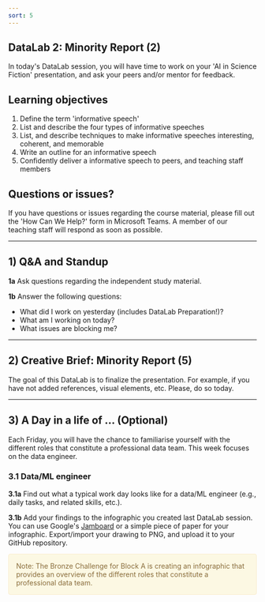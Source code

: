 ```yaml
---
sort: 5
---
```


## DataLab 2: Minority Report (2)

In today's DataLab session, you will have time to work on your 'AI in Science Fiction' presentation, and ask your peers and/or mentor for feedback.

## Learning objectives

1. Define the term 'informative speech'
2. List and describe the four types of informative speeches
3. List, and describe techniques to make informative speeches interesting, coherent, and memorable
4. Write an outline for an informative speech
5. Confidently deliver a informative speech to peers, and teaching staff members

## Questions or issues?

If you have questions or issues regarding the course material, please fill out the 'How Can We Help?' form in Microsoft Teams. A member of our teaching staff will respond as soon as possible.

***

## 1) Q&A and Standup

__1a__ Ask questions regarding the independent study material.

__1b__ Answer the following questions:

- What did I work on yesterday (includes DataLab Preparation!)?
- What am I working on today?
- What issues are blocking me?

***

## 2) Creative Brief: Minority Report (5)

The goal of this DataLab is to finalize the presentation. For example, if you have not added references, visual elements, etc. Please, do so today.

***

## 3) A Day in a life of ... (Optional)

Each Friday, you will have the chance to familiarise yourself with the different roles that constitute a professional data team. This week focuses on the data engineer.

### 3.1 Data/ML engineer

__3.1a__ Find out what a typical work day looks like for a data/ML engineer (e.g., daily tasks, and related skills, etc.).

__3.1b__ Add your findings to the infographic you created last DataLab session. You can use Google's [Jamboard](https://jamboard.google.com/) or a simple piece of paper for your infographic. Export/import your drawing to PNG, and upload it to your GitHub repository.

<div style="padding: 15px; border: 1px solid transparent; border-color: transparent; margin-bottom: 20px; border-radius: 4px; color: #8a6d3b;; background-color: #fcf8e3; border-color: #faebcc;">
Note: The Bronze Challenge for Block A is creating an infographic that provides an overview of the different roles that constitute a professional data team.
</div>
